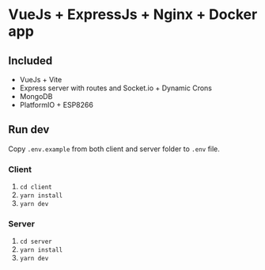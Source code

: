 VueJs + ExpressJs + Nginx + Docker app
==========

## Included
 - VueJs + Vite
 - Express server with routes and Socket.io + Dynamic Crons
 - MongoDB
 - PlatformIO + ESP8266

## Run dev
Copy ```.env.example``` from both client and server folder to ```.env``` file.
### Client
1) ```cd client```
2) ```yarn install```
2) ```yarn dev```
### Server
1) ```cd server```
2) ```yarn install```
2) ```yarn dev```
